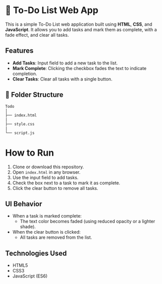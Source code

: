 # 📝 To-Do List Web App

This is a simple To-Do List web application built using **HTML**, **CSS**, and **JavaScript**. It allows you to add tasks and mark them as complete, with a fade effect, and clear all tasks.

## Features

- **Add Tasks**: Input field to add a new task to the list.
- **Mark Complete**: Clicking the checkbox fades the text to indicate completion.
- **Clear Tasks**: Clear all tasks with a single button.

## 📁 Folder Structure

```
Todo
│
├── index.html
|
├── style.css
|
└── script.js
```

# How to Run

1. Clone or download this repository.
2. Open `index.html` in any browser.
3. Use the input field to add tasks.
4. Check the box next to a task to mark it as complete.
5. Click the clear button to remove all tasks.

## UI Behavior

- When a task is marked complete:
  - The text color becomes faded (using reduced opacity or a lighter shade).
- When the clear button is clicked:
  - All tasks are removed from the list.

## Technologies Used

- HTML5
- CSS3
- JavaScript (ES6)
